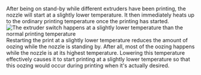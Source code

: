 After being on stand-by while different extruders have been printing, the nozzle will start at a slightly lower temperature. It then immediately heats up to the ordinary printing temperature once the printing has started.
![The extruder switch happens at a slightly lower temperature than the normal printing temperature](temperature_regulation.svg)
Restarting the print at a slightly lower temperature reduces the amount of oozing while the nozzle is standing by. After all, most of the oozing happens while the nozzle is at its highest temperature. Lowering this temperature effectively causes it to start printing at a slightly lower temperature so that this oozing would occur during printing when it's actually desired.